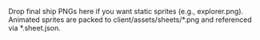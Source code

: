 Drop final ship PNGs here if you want static sprites (e.g., explorer.png).
Animated sprites are packed to client/assets/sheets/*.png and referenced via *.sheet.json.


